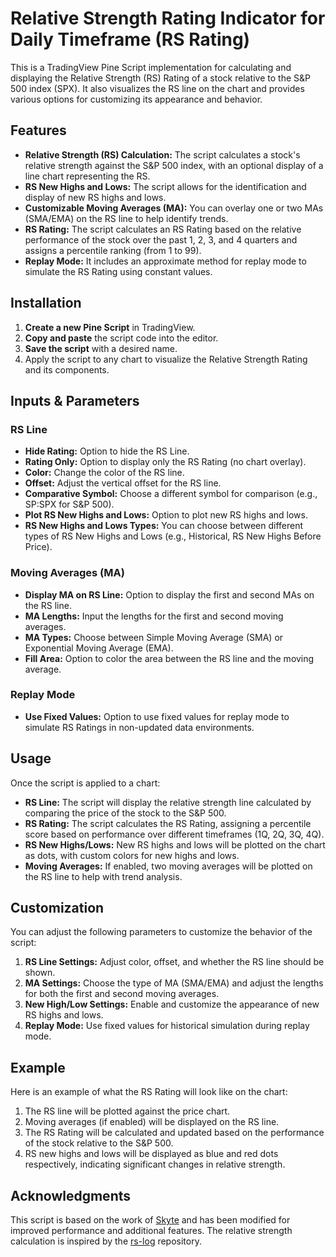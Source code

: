 # Relative Strength Rating Indicator for Daily Timeframe (RS Rating)

This is a TradingView Pine Script implementation for calculating and displaying the Relative Strength (RS) Rating of a stock relative to the S&P 500 index (SPX). It also visualizes the RS line on the chart and provides various options for customizing its appearance and behavior.

## Features

- **Relative Strength (RS) Calculation:** The script calculates a stock's relative strength against the S&P 500 index, with an optional display of a line chart representing the RS.
- **RS New Highs and Lows:** The script allows for the identification and display of new RS highs and lows.
- **Customizable Moving Averages (MA):** You can overlay one or two MAs (SMA/EMA) on the RS line to help identify trends.
- **RS Rating:** The script calculates an RS Rating based on the relative performance of the stock over the past 1, 2, 3, and 4 quarters and assigns a percentile ranking (from 1 to 99).
- **Replay Mode:** It includes an approximate method for replay mode to simulate the RS Rating using constant values.

## Installation

1. **Create a new Pine Script** in TradingView.
2. **Copy and paste** the script code into the editor.
3. **Save the script** with a desired name.
4. Apply the script to any chart to visualize the Relative Strength Rating and its components.

## Inputs & Parameters

### RS Line
- **Hide Rating:** Option to hide the RS Line.
- **Rating Only:** Option to display only the RS Rating (no chart overlay).
- **Color:** Change the color of the RS line.
- **Offset:** Adjust the vertical offset for the RS line.
- **Comparative Symbol:** Choose a different symbol for comparison (e.g., SP:SPX for S&P 500).
- **Plot RS New Highs and Lows:** Option to plot new RS highs and lows.
- **RS New Highs and Lows Types:** You can choose between different types of RS New Highs and Lows (e.g., Historical, RS New Highs Before Price).
  
### Moving Averages (MA)
- **Display MA on RS Line:** Option to display the first and second MAs on the RS line.
- **MA Lengths:** Input the lengths for the first and second moving averages.
- **MA Types:** Choose between Simple Moving Average (SMA) or Exponential Moving Average (EMA).
- **Fill Area:** Option to color the area between the RS line and the moving average.

### Replay Mode
- **Use Fixed Values:** Option to use fixed values for replay mode to simulate RS Ratings in non-updated data environments.

## Usage

Once the script is applied to a chart:

- **RS Line:** The script will display the relative strength line calculated by comparing the price of the stock to the S&P 500.
- **RS Rating:** The script calculates the RS Rating, assigning a percentile score based on performance over different timeframes (1Q, 2Q, 3Q, 4Q).
- **RS New Highs/Lows:** New RS highs and lows will be plotted on the chart as dots, with custom colors for new highs and lows.
- **Moving Averages:** If enabled, two moving averages will be plotted on the RS line to help with trend analysis.

## Customization

You can adjust the following parameters to customize the behavior of the script:

1. **RS Line Settings:** Adjust color, offset, and whether the RS line should be shown.
2. **MA Settings:** Choose the type of MA (SMA/EMA) and adjust the lengths for both the first and second moving averages.
3. **New High/Low Settings:** Enable and customize the appearance of new RS highs and lows.
4. **Replay Mode:** Use fixed values for historical simulation during replay mode.

## Example

Here is an example of what the RS Rating will look like on the chart:

1. The RS line will be plotted against the price chart.
2. Moving averages (if enabled) will be displayed on the RS line.
3. The RS Rating will be calculated and updated based on the performance of the stock relative to the S&P 500.
4. RS new highs and lows will be displayed as blue and red dots respectively, indicating significant changes in relative strength.

## Acknowledgments

This script is based on the work of [Skyte](https://github.com/Skyte) and has been modified for improved performance and additional features. The relative strength calculation is inspired by the [rs-log](https://github.com/Fred6725/rs-log) repository.
